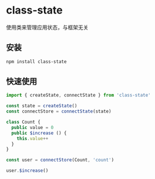 # class-state
使用类来管理应用状态，与框架无关

## 安装
```bash
npm install class-state
```

## 快速使用
```ts
import { createState, connectState } from 'class-state'

const state = createState()
const connectStore = connectState(state)

class Count {
  public value = 0
  public $increase () {
    this.value++
  }
}

const user = connectStore(Count, 'count')

user.$increase()

```
